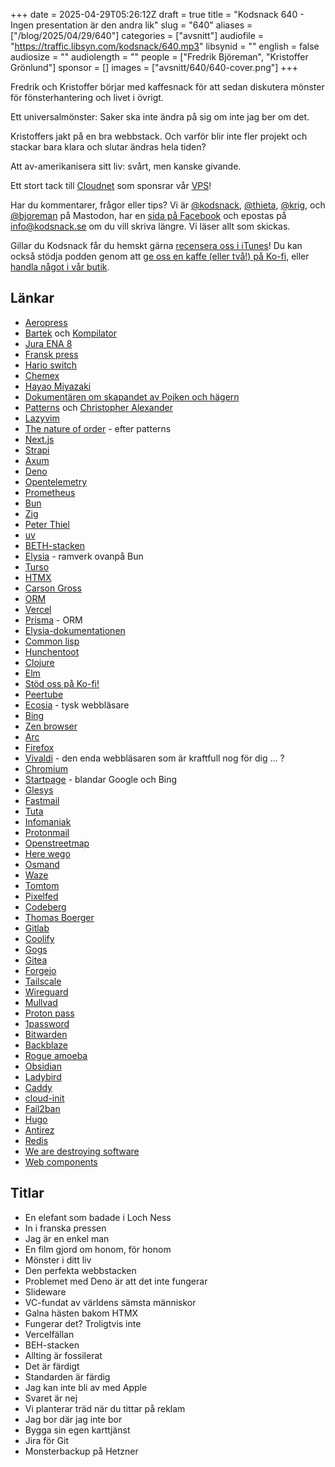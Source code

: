+++
date = 2025-04-29T05:26:12Z
draft = true
title = "Kodsnack 640 - Ingen presentation är den andra lik"
slug = "640"
aliases = ["/blog/2025/04/29/640"]
categories = ["avsnitt"]
audiofile = "https://traffic.libsyn.com/kodsnack/640.mp3"
libsynid = ""
english = false
audiosize = ""
audiolength = ""
people = ["Fredrik Björeman", "Kristoffer Grönlund"]
sponsor = []
images = ["avsnitt/640/640-cover.png"]
+++

Fredrik och Kristoffer börjar med kaffesnack för att sedan diskutera mönster för fönsterhantering och livet i övrigt.

Ett universalmönster: Saker ska inte ändra på sig om inte jag ber om det.

Kristoffers jakt på en bra webbstack. Och varför blir inte fler projekt och stackar bara klara och slutar ändras hela tiden?

Att av-amerikanisera sitt liv: svårt, men kanske givande.

Ett stort tack till [Cloudnet](https://www.cloudnet.se) som sponsrar vår [VPS](https://en.wikipedia.org/wiki/Virtual_private_server)!

Har du kommentarer, frågor eller tips? Vi är [@kodsnack](https://social.podsnack.se/@kodsnack), [@thieta](https://6510.nu/@thieta), [@krig](https://6510.nu/@krig), och [@bjoreman](https://toot.cafe/@bjoreman) på Mastodon, har en [sida på Facebook](https://www.facebook.com/) och epostas på [info@kodsnack.se](mailto:info@kodsnack.se) om du vill skriva längre. Vi läser allt som skickas.

Gillar du Kodsnack får du hemskt gärna [recensera oss i iTunes](https://itunes.apple.com/se/podcast/kodsnack/id561631498?l=en)! Du kan också stödja podden genom att <a href="https://ko-fi.com/kodsnack" rel="payment">ge oss en kaffe (eller två!) på Ko-fi</a>, eller [handla något i vår butik](https://shop.spreadshirt.se/kodsnack/).

## Länkar
* [Aeropress](https://en.wikipedia.org/wiki/AeroPress)
* [Bartek](https://brtk.se/) och [Kompilator](https://kompilator.se/)
* [Jura ENA 8](https://se.jura.com/sv/kaffe-for-hushallsbruk/kaffemaskiner/ENA-8-Full-Nordic-White-EC-15491)
* [Fransk press](https://en.wikipedia.org/wiki/French_press)
* [Hario switch](https://www.gringonordic.se/en/product/hario-switch-immersion-dripper/?srsltid=AfmBOordJIv8gV38D1bOWo8kgsLTPVdi9_gjIsVYo4cAQBt-ELLiX-GF)
* [Chemex](https://en.wikipedia.org/wiki/Chemex_Coffeemaker)
* [Hayao Miyazaki](https://en.wikipedia.org/wiki/Hayao_Miyazaki)
* [Dokumentären om skapandet av Pojken och hägern](https://en.wikipedia.org/wiki/Hayao_Miyazaki_and_the_Heron)
* [Patterns](https://en.wikipedia.org/wiki/A_Pattern_Language) och [Christopher Alexander](https://en.wikipedia.org/wiki/Christopher_Alexander)
* [Lazyvim](https://www.lazyvim.org/)
* [The nature of order](https://en.wikipedia.org/wiki/The_Nature_of_Order) - efter patterns
* [Next.js](https://nextjs.org/)
* [Strapi](https://strapi.io/)
* [Axum](https://github.com/tokio-rs/axum)
* [Deno](https://en.wikipedia.org/wiki/Deno_%28software%29)
* [Opentelemetry](https://opentelemetry.io/)
* [Prometheus](https://prometheus.io/)
* [Bun](https://bun.sh/)
* [Zig](https://ziglang.org/)
* [Peter Thiel](https://en.wikipedia.org/wiki/Peter_Thiel)
* [uv](https://astral.sh/blog/uv)
* [BETH-stacken](https://github.com/ethanniser/the-beth-stack)
* [Elysia](https://elysiajs.com/) - ramverk ovanpå Bun
* [Turso](https://turso.tech/beth)
* [HTMX](https://htmx.org/)
* [Carson Gross](https://bigsky.software/cv/)
* [ORM](https://en.wikipedia.org/wiki/Object%E2%80%93relational_mapping)
* [Vercel](https://en.wikipedia.org/wiki/Vercel)
* [Prisma](https://www.prisma.io/) - ORM
* [Elysia-dokumentationen](https://elysiajs.com/table-of-content.html#prerequisite-knowledge)
* [Common lisp](https://en.wikipedia.org/wiki/Common_Lisp)
* [Hunchentoot](https://edicl.github.io/hunchentoot/)
* [Clojure](https://clojure.org/)
* [Elm](https://elm-lang.org/)
* [Stöd oss på Ko-fi!](https://ko-fi.com/kodsnack)
* [Peertube](https://en.wikipedia.org/wiki/PeerTube)
* [Ecosia](https://www.ecosia.org/) - tysk webbläsare
* [Bing](https://en.wikipedia.org/wiki/Microsoft_Bing)
* [Zen browser](https://zen-browser.app/)
* [Arc](https://arc.net/)
* [Firefox](https://en.wikipedia.org/wiki/Firefox)
* [Vivaldi](https://vivaldi.com/sv/) - den enda webbläsaren som är kraftfull nog för dig … ?
* [Chromium](https://en.wikipedia.org/wiki/Chromium_%28web_browser%29)
* [Startpage](https://www.startpage.com/) - blandar Google och Bing
* [Glesys](https://glesys.se/)
* [Fastmail](https://www.fastmail.com/)
* [Tuta](https://tuta.com/sv)
* [Infomaniak](https://www.infomaniak.com/de)
* [Protonmail](https://proton.me/mail)
* [Openstreetmap](https://www.openstreetmap.org/#map=4/62.99/17.64)
* [Here wego](https://wego.here.com/?map=62.45014,13.86323,10)
* [Osmand](https://osmand.net/)
* [Waze](https://www.waze.com/)
* [Tomtom](https://sv.wikipedia.org/wiki/Tomtom)
* [Pixelfed](https://pixelfed.org/)
* [Codeberg](https://codeberg.org/)
* [Thomas Boerger](https://github.com/tboerger)
* [Gitlab](https://about.gitlab.com/)
* [Coolify](https://coolify.io/)
* [Gogs](https://gogs.io/)
* [Gitea](https://about.gitea.com/)
* [Forgejo](https://forgejo.org/)
* [Tailscale](https://tailscale.com/)
* [Wireguard](https://www.wireguard.com/)
* [Mullvad](https://mullvad.net/sv)
* [Proton pass](https://proton.me/pass)
* [1password](https://1password.com/)
* [Bitwarden](https://bitwarden.com/)
* [Backblaze](https://www.backblaze.com/)
* [Rogue amoeba](https://rogueamoeba.com/)
* [Obsidian](https://obsidian.md/)
* [Ladybird](https://ladybird.org/)
* [Caddy](https://caddyserver.com/)
* [cloud-init](https://cloud-init.io/)
* [Fail2ban](https://github.com/fail2ban/fail2ban)
* [Hugo](https://gohugo.io/)
* [Antirez](https://antirez.com/latest/0)
* [Redis](https://en.wikipedia.org/wiki/Redis)
* [We are destroying software](https://antirez.com/news/145)
* [Web components](https://en.wikipedia.org/wiki/Web_Components)

## Titlar
* En elefant som badade i Loch Ness
* In i franska pressen
* Jag är en enkel man
* En film gjord om honom, för honom
* Mönster i ditt liv
* Den perfekta webbstacken
* Problemet med Deno är att det inte fungerar
* Slideware
* VC-fundat av världens sämsta människor
* Galna hästen bakom HTMX
* Fungerar det? Troligtvis inte
* Vercelfällan
* BEH-stacken
* Allting är fossilerat
* Det är färdigt
* Standarden är färdig
* Jag kan inte bli av med Apple
* Svaret är nej
* Vi planterar träd när du tittar på reklam
* Jag bor där jag inte bor
* Bygga sin egen karttjänst
* Jira för Git
* Monsterbackup på Hetzner